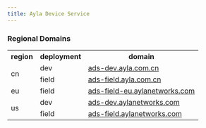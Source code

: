 ```yaml
---
title: Ayla Device Service
---
```


### Regional Domains

<table class="key-value-table vertical-middle">
<tr>
<th>region</th>
<th>deployment</th>
<th>domain</th>
</tr>
<tr>
<td rowspan="2">cn</td>
<td>dev</td>
<td><a href="https://ads-dev.ayla.com.cn" target="_blank">ads-dev.ayla.com.cn</a></td>
</tr>
<tr>
<td>field</td>
<td><a href="https://ads-field.ayla.com.cn" target="_blank">ads-field.ayla.com.cn</a></td>
</tr>
<tr>
<td>eu</td>
<td>field</td>
<td><a href="https://ads-field-eu.aylanetworks.com" target="_blank">ads-field-eu.aylanetworks.com</a></td>
</tr>
<tr>
<td rowspan="2">us</td>
<td>dev</td>
<td><a href="https://ads-dev.aylanetworks.com" target="_blank">ads-dev.aylanetworks.com</a></td>
</tr>
<tr>
<td>field</td>
<td><a href="https://ads-field.aylanetworks.com" target="_blank">ads-field.aylanetworks.com</a></td>
</tr>
</table>

